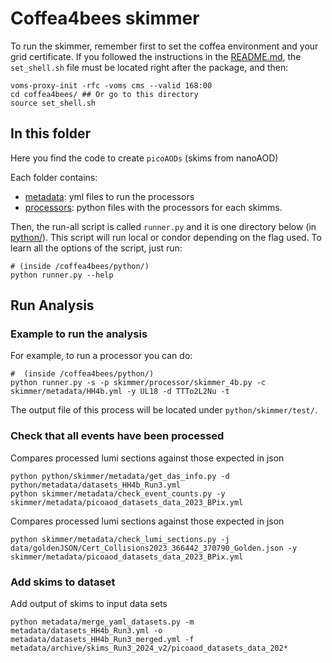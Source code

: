 # Coffea4bees skimmer

To run the skimmer, remember first to set the coffea environment and your grid certificate. If you followed the instructions in the [README.md](../../README.md), the `set_shell.sh` file must be located right after the package, and then:
```
voms-proxy-init -rfc -voms cms --valid 168:00
cd coffea4bees/ ## Or go to this directory
source set_shell.sh
```

## In this folder

Here you find the code to create `picoAODs` (skims from nanoAOD)

Each folder contains:
 - [metadata](./metadata/): yml files to run the processors
 - [processors](./processors/): python files with the processors for each skimms.

Then, the run-all script is called `runner.py` and it is one directory below (in [python/](../../python/)). This script will run local or condor depending on the flag used. To learn all the options of the script, just run:
```
# (inside /coffea4bees/python/)
python runner.py --help
```

## Run Analysis

### Example to run the analysis

For example, to run a processor you can do:
```
#  (inside /coffea4bees/python/)
python runner.py -s -p skimmer/processor/skimmer_4b.py -c skimmer/metadata/HH4b.yml -y UL18 -d TTTo2L2Nu -t
```

The output file of this process will be located under `python/skimmer/test/`.


### Check that all events have been processed

Compares processed lumi sections against those expected in json
```
python python/skimmer/metadata/get_das_info.py -d python/metadata/datasets_HH4b_Run3.yml 
python skimmer/metadata/check_event_counts.py -y skimmer/metadata/picoaod_datasets_data_2023_BPix.yml
```

Compares processed lumi sections against those expected in json
```
python skimmer/metadata/check_lumi_sections.py -j data/goldenJSON/Cert_Collisions2023_366442_370790_Golden.json -y skimmer/metadata/picoaod_datasets_data_2023_BPix.yml
```


### Add skims to dataset 

Add output of skims to input data sets

```
python metadata/merge_yaml_datasets.py -m metadata/datasets_HH4b_Run3.yml -o metadata/datasets_HH4b_Run3_merged.yml -f metadata/archive/skims_Run3_2024_v2/picoaod_datasets_data_202*
```